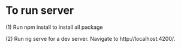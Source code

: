 # To run server

(1) Run npm install to install all package

(2) Run ng serve for a dev server. Navigate to http://localhost:4200/.
